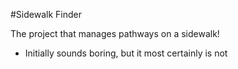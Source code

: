 #Sidewalk Finder

The project that manages pathways on a sidewalk!

- Initially sounds boring, but it most certainly is not